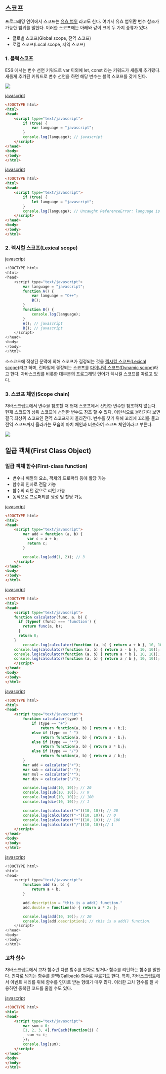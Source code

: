 ## 스코프

프로그래밍 언어에서 스코프는 [유효 범위](#) 라고도 한다. 여기서 유효 범위란 변수 참조가 가능한 범위를 말한다. 이러한 스코프에는 아래와 같이 크게 두 가지 종류가 있다.

 * 글로벌 스코프(Global scope, 전역 스코프)
 * 로컬 스코프(Local scope, 지역 스코프)

### 1. 블럭스코프
ES6 에서는 변수 선언 키워드로 var 이외에 let, const 라는 키워드가 새롭게 추가됐다. 새롭게 추가된 키워드로 변수 선언을 하면 해당 변수는 블럭 스코프를 갖게 된다.

<img src="images/javascript-var-let.png">

[javascript](#)
```html
<!DOCTYPE html>
<html>
<head>
    <script type="text/javascript">
        if (true) {
            var language = "javascript";
        }
        console.log(language); // javascript
    </script>
</head>
<body>
</body>
</html>
```

[javascript](#)
```html
<!DOCTYPE html>
<html>
<head>
    <script type="text/javascript">
        if (true) {
            let language = "javascript";
        }
        console.log(language); // Uncaught ReferenceError: language is not defined
    </script>
</head>
<body>
</body>
</html>
```


### 2. 렉시컬 스코프(Lexical scope)
 [javascript](#)
 ```javascript
 <!DOCTYPE html>
 <html>
 <head>
     <script type="text/javascript">
         var language = "javascript";
         function A() {
             var language = "C++";
             B();
         }
         function B() {
             console.log(language);
         }
         A(); // javascript
         B(); // javascript
     </script>
 </head>
 <body>
 </body>
 </html>
 ```

소스코드에 작성된 문맥에 의해 스코프가 결정되는 것을 [렉시컬 스코프(Lexical scope)](#)라고 하며, 런타임에 결정되는 스코프를 [다이나믹 스코프(Dynamic scope)](#)라고 한다. 자바스크립를 비롯한 대부분의 프로그래밍 언어가 렉시컬 스코프를 따르고 있다.


### 3. 스코프 체인(Scope chain)
자바스크립트에서 변수을 참조할 때 현재 스코프에서 선언한 변수만 참조하지 않는다. 현재 스코프의 상위 스코프에 선언한 변수도 참조 할 수 있다. 이런식으로 올라가다 보면 결국 최상위 스코프인 전역 스코프까지 올라간다. 변수를 찾기 위해 꼬리에 꼬리를 물고 전역 스코프까지 올라가는 모습이 마치 체인과 비슷하여 스코프 체인이라고 부른다.

<img src="images/javascript-scope-chain.png">


## 일급 객체(First Class Object)

### 일급 객체 함수(First-class function)
  - 변수나 배열의 요소, 객체의 프로퍼티 등에 할당 가능
  - 함수의 인자로 전달 가능
  - 함수의 리턴 값으로 리턴 가능
  - 동적으로 프로퍼티를 생성 및 할당 가능

[javascript](#)
```html
<!DOCTYPE html>
<html>
<head>
    <script type="text/javascript">
		var add = function (a, b) {
		  var c = a + b;
		  return c;
		}

		console.log(add(1, 2)); // 3
    </script>
</head>
<body>
</body>
</html>
```

[javascript](#)
```html
<!DOCTYPE html>
<html>
<head>
    <script type="text/javascript">
    function calculator(func, a, b) {
      if (typeof (func) === 'function') {
        return func(a, b);
      }
      return 0;
    }    
		console.log(calculator(function (a, b) { return a + b }, 10, 10)); // 20
    console.log(calculator(function (a, b) { return a - b }, 10, 10)); // 0
    console.log(calculator(function (a, b) { return a * b }, 10, 10)); // 100
    console.log(calculator(function (a, b) { return a / b }, 10, 10)); // 1
    </script>
</head>
<body>
</body>
</html>
```

[javascript](#)
```html
<!DOCTYPE html>
<html>
<head>
    <script type="text/javascript">
		function calculator(type) {
		    if (type == "+")
		        return function(a, b) { return a + b;};
		    else if (type == "-")
		        return function(a, b) { return a - b;};
		    else if (type == "*")
		        return function(a, b) { return a * b;};
		    else if (type == "/")
		        return function(a, b) { return a / b;};
		}
		var add = calculator("+");
		var sub = calculator("-");
		var mul = calculator("*");
		var div = calculator("/");

		console.log(add(10, 10)); // 20
		console.log(sub(10, 10)); // 0
		console.log(mul(10, 10)); // 100
		console.log(div(10, 10)); // 1

		console.log(calculator("+")(10, 10)); // 20
		console.log(calculator("-")(10, 10)); // 0
		console.log(calculator("*")(10, 10)); // 100
		console.log(calculator("/")(10, 10));// 1
    </script>
</head>
<body>
</body>
</html>
```

[javascript](#)
```javascript
<!DOCTYPE html>
<html>
<head>
    <script type="text/javascript">
		function add (a, b) {
		    return a + b;
		}

		add.description = "this is a add() function."
		add.double = function(a) { return a * 2; };

		console.log(add(10, 10)); // 20
		console.log(add.description); // this is a add() function.
    </script>
</head>
<body>
</body>
</html>
```

### 고차 함수
자바스크립트에서 고차 함수란 다른 함수를 인자로 받거나 함수를 리턴하는 함수를 말한다. 인자로 넘기는 함수를 콜백(Callback) 함수로 부르기도 한다. 특히, 자바스크립트에서 이벤트 처리를 위해 함수를 인자로 받는 형태가 매우 많다. 이러한 고차 함수를 잘 사용하면 중복된 코드를 줄일 수도 있다.

[javascript](#)
```html
<!DOCTYPE html>
<html>
<head>
    <script type="text/javascript">
        var sum = 0;
        [1, 2, 3, 4].forEach(function(i) {
          sum += i;
        });
        console.log(sum);
    </script>
</head>
<body>
</body>
</html>
```
